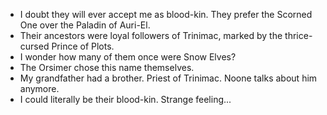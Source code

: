 - I doubt they will ever accept me as blood-kin. They prefer the Scorned One over the Paladin of Auri-El.
- Their ancestors were loyal followers of Trinimac, marked by the thrice-cursed Prince of Plots.
- I wonder how many of them once were Snow Elves?
- The Orsimer chose this name themselves. 
- My grandfather had a brother. Priest of Trinimac. Noone talks about him anymore. 
- I could literally be their blood-kin. Strange feeling...
